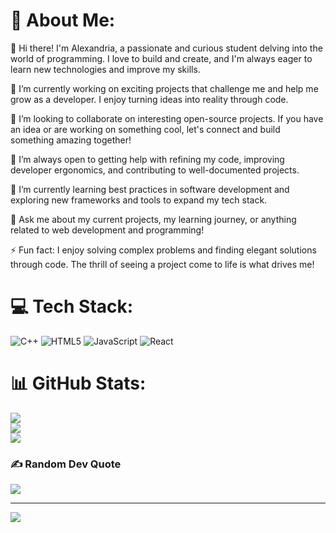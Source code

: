 # 💫 About Me:
👋 Hi there! I'm Alexandria, a passionate and curious student delving into the world of programming. I love to build and create, and I'm always eager to learn new technologies and improve my skills.

🔭 I’m currently working on exciting projects that challenge me and help me grow as a developer. I enjoy turning ideas into reality through code.

👯 I’m looking to collaborate on interesting open-source projects. If you have an idea or are working on something cool, let's connect and build something amazing together!

🤝 I’m always open to getting help with refining my code, improving developer ergonomics, and contributing to well-documented projects.

🌱 I’m currently learning best practices in software development and exploring new frameworks and tools to expand my tech stack.

💬 Ask me about my current projects, my learning journey, or anything related to web development and programming!

⚡ Fun fact: I enjoy solving complex problems and finding elegant solutions through code. The thrill of seeing a project come to life is what drives me!

# 💻 Tech Stack:
![C++](https://img.shields.io/badge/c++-%2300599C.svg?style=for-the-badge&logo=c%2B%2B&logoColor=white) ![HTML5](https://img.shields.io/badge/html5-%23E34F26.svg?style=for-the-badge&logo=html5&logoColor=white) ![JavaScript](https://img.shields.io/badge/javascript-%23323330.svg?style=for-the-badge&logo=javascript&logoColor=%23F7DF1E) ![React](https://img.shields.io/badge/react-%2320232a.svg?style=for-the-badge&logo=react&logoColor=%2361DAFB)
# 📊 GitHub Stats:
![](https://github-readme-stats.vercel.app/api?username=alexendariaa&theme=dark&hide_border=false&include_all_commits=false&count_private=false)<br/>
![](https://nirzak-streak-stats.vercel.app/?user=alexendariaa&theme=dark&hide_border=false)<br/>
![](https://github-readme-stats.vercel.app/api/top-langs/?username=alexendariaa&theme=dark&hide_border=false&include_all_commits=false&count_private=false&layout=compact)

### ✍️ Random Dev Quote
![](https://quotes-github-readme.vercel.app/api?type=horizontal&theme=radical)

---
[![](https://visitcount.itsvg.in/api?id=alexendariaa&icon=0&color=0)](https://visitcount.itsvg.in)

<!-- Proudly created with GPRM ( https://gprm.itsvg.in ) -->